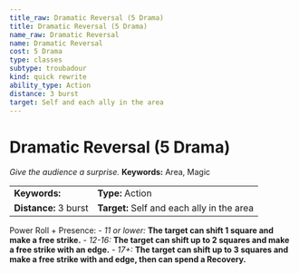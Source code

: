 ```yaml
---
title_raw: Dramatic Reversal (5 Drama)
title: Dramatic Reversal (5 Drama)
name_raw: Dramatic Reversal
name: Dramatic Reversal
cost: 5 Drama
type: classes
subtype: troubadour
kind: quick rewrite
ability_type: Action
distance: 3 burst
target: Self and each ally in the area
---
```


# Dramatic Reversal (5 Drama)

*Give the audience a surprise.* **Keywords:** Area, Magic

|                       |                                            |
| :-------------------- | :----------------------------------------- |
| **Keywords:**         | **Type:** Action                           |
| **Distance:** 3 burst | **Target:** Self and each ally in the area |

Power Roll + Presence: - *11 or lower:* **The target can shift 1 square and make a free strike.** - *12-16:* **The target can shift up to 2 squares and make a free strike with an edge.** - *17+:* **The target can shift up to 3 squares and make a free strike with and edge, then can spend a Recovery.**
